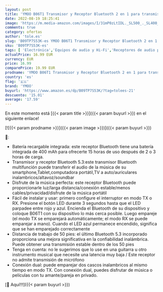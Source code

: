 ```yaml
---
layout: post
title: 'YMOO B06T1 Transmisor y Receptor Bluetooth 2 en 1 para transmisión de Auto/Hogar Transferir Música Estéreo Desde Smart TV/Tablet/Smartphone/Portátil a Auto/Auriculares inalámbricos/Altavoz'
date: 2022-08-19 18:25:41
image: 'https://m.media-amazon.com/images/I/31mP0zLtIDL._SL500_._SL400_.jpg'
comments: true
category: ofertas
author: 'tole.es'
slug: 'B09TP7S53K-es YMOO B06T1 Transmisor y Receptor Bluetooth 2 en 1 para...'
sku: 'B09TP7S53K-es'
tags: [ 'Electrónica','Equipos de audio y Hi-Fi','Receptores de audio para equipos de audio y Hi-Fi','Receptores y componentes de equipos de audio y Hi-Fi','smart','tv','ymoo','🇪🇸', ]
actualPrice: 16.99 EUR
currency: EUR
price: 16.99
comparePrice: 19.99 EUR
prodname: 'YMOO B06T1 Transmisor y Receptor Bluetooth 2 en 1 para transmisión de Auto/Hogar Transferir Música Estéreo Desde Smart TV/Tablet/Smartphone/Portátil a Auto/Auriculares inalámbricos/Altavoz'
country: 'es'
flag: '🇪🇸'
brand: 'YMOO'
buyurl: 'https://www.amazon.es/dp/B09TP7S53K/?tag=tolees-21'
descuento: '15.01'
average: '17.59'
---
```


En este momento está [{{< param title >}}]({{< param buyurl >}}) en el siguiente enlace!

[![{{< param prodname >}}]({{< param image >}})]({{< param buyurl >}})

🔎:

- Batería recargable integrada: este receptor Bluetooth tiene una batería integrada de 400 mAh para ofrecerte 15 horas de uso después de 2 o 3 horas de carga.
- Transmisor y receptor Bluetooth 5.3:este transmisor Bluetooth multifunción puede transferir el audio de la música de su smartphone,Tablet,computadora portátil,TV a auto/auriculares inalambricos/altavoz/soundbar
- Disfrute de la música perfecta: este receptor Bluetooth puede proporcionarle luz/larga distancia/conexión estable/menos cables/privacidad/disfrute de la música portátil
- Fácil de instalar y usar: primero configure el interruptor en modo TX o RX. Presione el botón LED durante 3 segundos hasta que el LED parpadee entre rojo y azul. Encienda el Bluetooth de su dispositivo y coloque B06T1 con su dispositivo lo más cerca posible. Luego empareje (el modo TX se emparejará automáticamente; el modo RX se puede emparejar a mano). Cuando el LED azul permanece encendido, significa que se han emparejado correctamente
- Distancia de trabajo de 50 pies: el último Bluetooth 5.3 incorporado proporciona una mejora significativa en la confiabilidad inalámbrica. Puede obtener una transmisión estable dentro de los 50 pies
- Tenga en cuenta: no le sugerimos que lo use en una guitarra u otro instrumento musical que necesite una latencia muy baja / Este receptor no admite transmisión de micrófono
- Conexión dual: puede emparejar dos cascos inalambricos al mismo tiempo en modo TX. Con conexión dual, puedes disfrutar de música o películas con tu amante/pareja en privado.

[🛒 Aquí!!!]({{< param buyurl >}})
